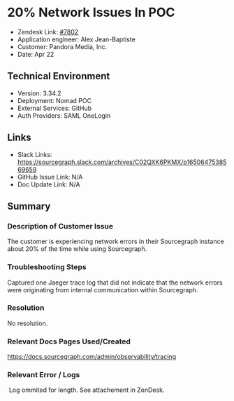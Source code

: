 ​
# 20% Network Issues In POC <!-- Ticket Title  Hint: include keywords to make it searchable -->

- Zendesk Link: [#7802](https://sourcegraph.zendesk.com/agent/tickets/7802)
- Application engineer: Alex Jean-Baptiste
- Customer: Pandora Media, Inc. <!-- Redact if this contains personally identifying information -->
- Date: Apr 22

<!-- Data populated from integration, speak to Ben Gordon or Michael Bali if not working -->
<!-- During Internal team trial, fill missing data manually (we are waiting for all data to sync) -->

## Technical Environment
- Version: ​3.34.2
- Deployment: Nomad POC
- External Services: GitHub
- Auth Providers: SAML OneLogin


## Links
<!-- Data for application engineer manual entry -->
- Slack Links: https://sourcegraph.slack.com/archives/C02QXK6PKMX/p1650647538569659
- GitHub Issue Link: N/A
- Doc Update Link: N/A

## Summary
### Description of Customer Issue
The customer is experiencing network errors in their Sourcegraph instance about 20% of the time while using Sourcegraph.

### Troubleshooting Steps
Captured one Jaeger trace log that did not indicate that the network errors were originating from internal communication within Sourcegraph.

### Resolution
No resolution.

### Relevant Docs Pages Used/Created
https://docs.sourcegraph.com/admin/observability/tracing
​

### Relevant Error / Logs
<!-- Please redact keys, tokens, and personal identifying information -->
​
Log ommited for length. See attachement in ZenDesk.

<!-- Once complete, upload a copy to https://github.com/sourcegraph/support-tools-internal/tree/main/resolved-tickets as a .md file -->
<!-- Name the file 7802.md -->
